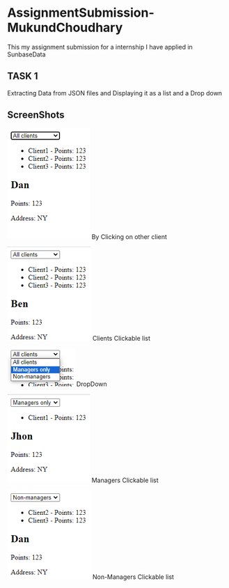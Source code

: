 # AssignmentSubmission-MukundChoudhary
This my assignment submission for a internship I have applied in SunbaseData

## TASK 1
Extracting Data from JSON files and Displaying it as a list and a Drop down 

## ScreenShots
![By Clicking on other client](https://raw.githubusercontent.com/hackorlyf/AssignmentSubmission-MukundChoudhary/main/SS/By%20Clicking%20on%20other%20client.png)
By Clicking on other client

![Clients Clickable list](https://raw.githubusercontent.com/hackorlyf/AssignmentSubmission-MukundChoudhary/main/SS/Clients%20Clickable%20list.png)
Clients Clickable list

![DropDown](https://raw.githubusercontent.com/hackorlyf/AssignmentSubmission-MukundChoudhary/main/SS/DropDown.png)
DropDown

![Managers Clickable list](https://raw.githubusercontent.com/hackorlyf/AssignmentSubmission-MukundChoudhary/main/SS/Managers%20Clickable%20list.png)
Managers Clickable list

![Non-Managers Clickable list](https://raw.githubusercontent.com/hackorlyf/AssignmentSubmission-MukundChoudhary/main/SS/Non-Managers%20Clickable%20list.png)
Non-Managers Clickable list
